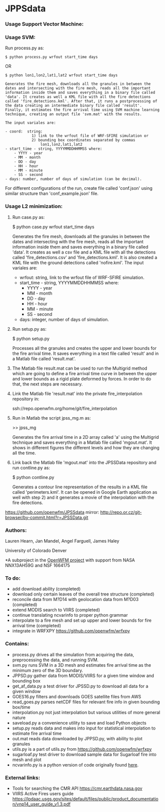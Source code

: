 # JPPSdata
### Usage Support Vector Machine:

### Usage SVM:
Run process.py as:

	$ python process.py wrfout start_time days

OR

	$ python lon1,lon2,lat1,lat2 wrfout start_time days

	Generates the fire mesh, downloads all the granules in between the dates and intersecting with the fire mesh, reads all the important information inside them and saves everything in a binary file called 'data'. It creates as well a KML file with all the fire detections called 'fire_detections.kml'. After that, it runs a postprocessing of the data creating an intermediate binary file called 'result'. Finally, it estimates the fire arrival time using SVM machine learning technique, creating an output file 'svm.mat' with the results.

	The input variales are:

	- coord:  string:
				1) link to the wrfout file of WRF-SFIRE simulation or
				2) bounding box coordinates separated by commas
					lon1,lon2,lat1,lat2
	- start_time - string, YYYYMMDDHHMMSS where:
		- YYYY - year
		- MM - month
		- DD - day
		- HH - hour
		- MM - minute
		- SS - second
	- days: number, number of days of simulation (can be decimal).

For different configurations of the run, create file called 'conf.json' using similar structure than 'conf_example.json' file.

### Usage L2 minimization:
1) Run case.py as:

	$ python case.py wrfout start_time days

	Generates the fire mesh, downloads all the granules in between the dates and intersecting with the fire mesh, reads all the important information inside them and saves everything in a binary file called 'data'. It creates as well a csv file and a KML file with all the detections called 'fire_detections.csv' and 'fire_detections.kml'. It is also created a KML file with the ground detections called 'nofire.kml'. The input variales are:

	- wrfout:  string, link to the wrfout file of WRF-SFIRE simulation.
	- start_time - string, YYYYMMDDHHMMSS where:
		- YYYY - year
		- MM - month
		- DD - day
		- HH - hour
		- MM - minute
		- SS - second
	- days: integer, number of days of simulation.

2) Run setup.py as:

	$ python setup.py

	Processes all the granules and creates the upper and lower bounds for the fire arrival time. It saves everything in a text file called 'result' and in a Matlab file called 'result.mat'.

5) The Matlab file result.mat can be used to run the Multigrid method which are going to define a fire arrival time curve in between the upper and lower bounds as a rigid plate deformed by forces. In order to do that, the next steps are necessary.

6) Link the Matlab file 'result.mat' into the private fire_interpolation repository in:

	ssh://repo.openwfm.org/home/git/fire_interpolation

7) Run in Matlab the script jpss_mg.m as:

	\>\> jpss_mg

	Generates the fire arrival time in a 2D array called 'a' using the Multigrid technique and saves everything in a Matlab file called 'mgout.mat'. It shows in different figures the different levels and how they are changing all the time.

8) Link back the Matlab file 'mgout.mat' into the JPSSData repository and run contline.py as:

	$ python contline.py

	Generates a contour line representation of the results in a KML file called 'perimeters.kml'. It can be opened in Google Earth application as well with step 2) and it generates a movie of the interpolation with the fire detections.

https://github.com/openwfm/JPSSdata
mirror: http://repo.or.cz/git-browser/by-commit.html?r=JPSSData.git

### Authors:
Lauren Hearn,
Jan Mandel,
Angel Farguell,
James Haley

University of Colorado Denver

*A subproject in the [OpenWFM project](https://github.com/openwfm) with support from NASA NNX13AH59G and NSF 1664175
### To do:
- add download ability (completed)
- download only certain leaves of the overall tree structure (completed)
- reconcile data from M?D14 with geolocation data from M?D03 (completed)
- extend MODIS search to VIIRS (completed)
- continue translating ncvarinfo to proper python grammar
- interpolate to a fire mesh and set up upper and lower bounds for fire arrival time (completed)
- integrate in WRFXPY  https://github.com/openwfm/wrfxpy

### Contains:
- process.py drives all the simulation from acquiring the data, preprocessing the data, and running SVM.
- svm.py runs SVM in a 3D mesh and estimates fire arrival time as the minimum zero of the 3D boundary.
- JPPSD.py gather data from MODIS/VIIRS for a given time window and bounding box
- get_af_data.py a test driver for JPSSD.py to download all data for a given window
- GOES16.py filters and downloads GOES satellite files from AWS
- read_goes.py parses netCDF files for relevant fire info in given bounding box/time
- interpolation.py not just interpolation but various utilities of more general nature
- saveload.py a convenience utility to save and load Python objects
- setup.py reads data and makes into input for statistical interpolation to estimate fire arrival time
- out.mat reads data downloaded by JPPSD.py, with ability to plot granules
- utils.py is a part of utils.py from https://github.com/openwfm/wrfxpy
- sugarloaf.py test driver to download sample data for Sugarloaf fire into mesh and plot
- ncvarinfo.py is a python version of code originally found [here](https://github.com/openwfm/wrf-fire/blob/master/other/Matlab/netcdf/private/ncvarinfo.m).

### External links:
- Tools for searching the CMR API https://cmr.earthdata.nasa.gov
- VIIRS Active Fires users guide https://lpdaac.usgs.gov/sites/default/files/public/product_documentation/vnp14_user_guide_v1.3.pdf

